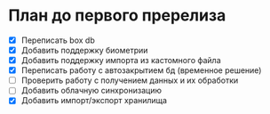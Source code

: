# План до первого пререлиза

- [x] Переписать box db
- [x] Добавить поддержку биометрии
- [x] Добавить поддержку импорта из кастомного файла
- [x] Переписать работу с автозакрытием бд (временное решение)
- [ ] Проверить работу с получением данных и их обработки
- [ ] Добавить облачную синхронизацию
- [x] Добавить импорт/экспорт хранилища
